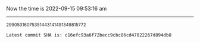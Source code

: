 Now the time is 2022-09-15 09:53:16 am

---

<small>29905316075351443141491349815772</small>

```txt
Latest commit SHA is: c16efc93a6f72becc9cbc86cd47022267d894db8
```
